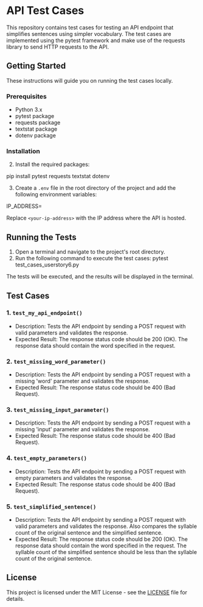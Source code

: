 # API Test Cases

This repository contains test cases for testing an API endpoint that simplifies sentences using simpler vocabulary. The test cases are implemented using the pytest framework and make use of the requests library to send HTTP requests to the API.

## Getting Started

These instructions will guide you on running the test cases locally.

### Prerequisites

- Python 3.x
- pytest package
- requests package
- textstat package
- dotenv package

### Installation


2. Install the required packages:

pip install pytest requests textstat dotenv


3. Create a `.env` file in the root directory of the project and add the following environment variables:

IP_ADDRESS=<your-ip-address>


Replace `<your-ip-address>` with the IP address where the API is hosted.

## Running the Tests

1. Open a terminal and navigate to the project's root directory.
2. Run the following command to execute the test cases:
pytest test_cases_userstory6.py


The tests will be executed, and the results will be displayed in the terminal.

## Test Cases

### 1. `test_my_api_endpoint()`

- Description: Tests the API endpoint by sending a POST request with valid parameters and validates the response.
- Expected Result: The response status code should be 200 (OK). The response data should contain the word specified in the request.

### 2. `test_missing_word_parameter()`

- Description: Tests the API endpoint by sending a POST request with a missing 'word' parameter and validates the response.
- Expected Result: The response status code should be 400 (Bad Request).

### 3. `test_missing_input_parameter()`

- Description: Tests the API endpoint by sending a POST request with a missing 'input' parameter and validates the response.
- Expected Result: The response status code should be 400 (Bad Request).

### 4. `test_empty_parameters()`

- Description: Tests the API endpoint by sending a POST request with empty parameters and validates the response.
- Expected Result: The response status code should be 400 (Bad Request).

### 5. `test_simplified_sentence()`

- Description: Tests the API endpoint by sending a POST request with valid parameters and validates the response. Also compares the syllable count of the original sentence and the simplified sentence.
- Expected Result: The response status code should be 200 (OK). The response data should contain the word specified in the request. The syllable count of the simplified sentence should be less than the syllable count of the original sentence.

## License

This project is licensed under the MIT License - see the [LICENSE](LICENSE) file for details.
